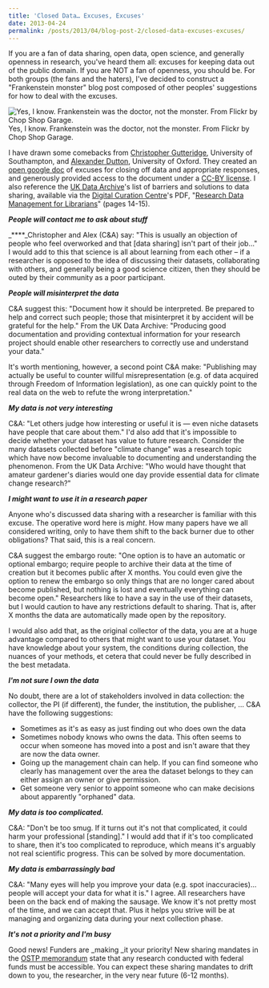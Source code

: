 ```yaml
---
title: 'Closed Data… Excuses, Excuses'
date: 2013-04-24
permalink: /posts/2013/04/blog-post-2/closed-data-excuses-excuses/
---
```


If you are a fan of data sharing, open data, open science, and generally openness in research, you've heard them all: excuses for keeping data out of the public domain. If you are NOT a fan of openness, you should be. For both groups (the fans and the haters), I've decided to construct a "Frankenstein monster" blog post composed of other peoples' suggestions for how to deal with the excuses.

![Yes, I know. Frankenstein was the doctor, not the monster. From Flickr by Chop Shop Garage.][1]Yes, I know. Frankenstein was the doctor, not the monster. From Flickr by Chop Shop Garage.

I have drawn some comebacks from [Christopher Gutteridge][2], University of Southampton, and [Alexander Dutton][3], University of Oxford. They created an [open google doc][4] of excuses for closing off data and appropriate responses, and generously provided access to the document under a [CC-BY license][5]. I also reference the [UK Data Archive][6]'s list of barriers and solutions to data sharing, available via the [Digital Curation Centre][7]'s PDF, "[Research Data Management for Librarians][8]" (pages 14-15).

_**People will contact me to ask about stuff**_

_****_Christopher and Alex (C&A) say: "This is usually an objection of people who feel overworked and that [data sharing] isn't part of their job…" I would add to this that science is all about learning from each other – if a researcher is opposed to the idea of discussing their datasets, collaborating with others, and generally being a good science citizen, then they should be outed by their community as a poor participant.

_**People will misinterpret the data**_

C&A suggest this: "Document how it should be interpreted. Be prepared to help and correct such people; those that misinterpret it by accident will be grateful for the help." From the UK Data Archive: "Producing good documentation and providing contextual information for your research project should enable other researchers to correctly use and understand your data."

It's worth mentioning, however, a second point C&A make: "Publishing may actually be useful to counter willful misrepresentation (e.g. of data acquired through Freedom of Information legislation), as one can quickly point to the real data on the web to refute the wrong interpretation."

_**My data is not very interesting**_

C&A: "Let others judge how interesting or useful it is — even niche datasets have people that care about them." I'd also add that it's impossible to decide whether your dataset has value to future research. Consider the many datasets collected before "climate change" was a research topic which have now become invaluable to documenting and understanding the phenomenon. From the UK Data Archive: "Who would have thought that amateur gardener's diaries would one day provide essential data for climate change research?"

_**I might want to use it in a research paper**_

Anyone who's discussed data sharing with a researcher is familiar with this excuse. The operative word here is _might_. How many papers have we all considered writing, only to have them shift to the back burner due to other obligations? That said, this is a real concern.

C&A suggest the embargo route: "One option is to have an automatic or optional embargo; require people to archive their data at the time of creation but it becomes public after X months. You could even give the option to renew the embargo so only things that are no longer cared about become published, but nothing is lost and eventually everything can become open." Researchers like to have a say in the use of their datasets, but I would caution to have any restrictions default to sharing. That is, after X months the data are automatically made open by the repository.

I would also add that, as the original collector of the data, you are at a huge advantage compared to others that might want to use your dataset. You have knowledge about your system, the conditions during collection, the nuances of your methods, et cetera that could never be fully described in the best metadata.

_**I'm not sure I own the data**_

No doubt, there are a lot of stakeholders involved in data collection: the collector, the PI (if different), the funder, the institution, the publisher, … C&A have the following suggestions:

* Sometimes as it's as easy as just finding out who does own the data
* Sometimes nobody knows who owns the data. This often seems to occur when someone has moved into a post and isn't aware that they are now the data owner.
* Going up the management chain can help. If you can find someone who clearly has management over the area the dataset belongs to they can either assign an owner or give permission.
* Get someone very senior to appoint someone who can make decisions about apparently "orphaned" data.

**_My data is too complicated._**

C&A: "Don't be too smug. If it turns out it's not that complicated, it could harm your professional [standing]." I would add that if it's too complicated to share, then it's too complicated to reproduce, which means it's arguably not real scientific progress. This can be solved by more documentation.

_**My data is embarrassingly bad**_

C&A: "Many eyes will help you improve your data (e.g. spot inaccuracies)… people will accept your data for what it is." I agree. All researchers have been on the back end of making the sausage. We know it's not pretty most of the time, and we can accept that. Plus it helps you strive will be at managing and organizing data during your next collection phase.

_**It's not a priority and I'm busy**_

Good news! Funders are _making _it your priority! New sharing mandates in the [OSTP memorandum][9] state that any research conducted with federal funds must be accessible. You can expect these sharing mandates to drift down to you, the researcher, in the very near future (6-12 months).


[1]: https://datapub.files.wordpress.com/2013/04/chop-shop-garage.jpg?w=260&h=276
[2]: http://www.ecs.soton.ac.uk/people/cjg
[3]: https://twitter.com/alexsdutton?refsrc=email
[4]: https://docs.google.com/document/d/1nDtHpnIDTY_G32EMJniXaOGBufjHCCk4VC9WGOf7jK4/edit#
[5]: http://creativecommons.org/licenses/by/3.0/us/
[6]: http://data-archive.ac.uk/
[7]: http://www.dcc.ac.uk/
[8]: http://www.dcc.ac.uk/sites/default/files/documents/events/RDM-for-librarians/RDM-for-librarians-booklet.pdf
[9]: http://www.whitehouse.gov/blog/2013/02/22/expanding-public-access-results-federally-funded-research

  

  

